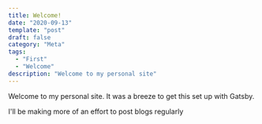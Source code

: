 ```yaml
---
title: Welcome!
date: "2020-09-13"
template: "post"
draft: false
category: "Meta"
tags:
  - "First"
  - "Welcome"
description: "Welcome to my personal site"
---
```

Welcome to my personal site. It was a breeze to get this set up with Gatsby.

I'll be making more of an effort to post blogs regularly